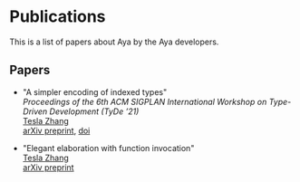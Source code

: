 # Publications

This is a list of papers about Aya by the Aya developers.

## Papers

[Tesla Zhang]: https://personal.psu.edu/yqz5714

- "A simpler encoding of indexed types"<br>
  _Proceedings of the 6th ACM SIGPLAN International Workshop on Type-Driven Development (TyDe ’21)_ <br>
  [Tesla Zhang]<br>
  [arXiv preprint](https://arxiv.org/abs/2103.15408), [doi](https://doi.org/10.1145/3471875.3472991)

- "Elegant elaboration with function invocation"<br>
  [Tesla Zhang]<br>
  [arXiv preprint](https://arxiv.org/abs/2105.14840)
